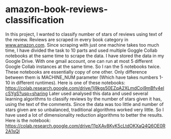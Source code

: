 # amazon-book-reviews-classification
In this project, I wanted to classify number of stars of reviews using text of the review. Reviews are scraped in every book category in www.amazon.com. Since
scraping with just one machine takes too much time, I have divided the task to 10 parts and used multiple Goggle Collab notebooks at the same time to scrape the data. I have stored the data in my Google Drive. With one gmail account, one can run at most 5 different Google Collab instances at the same time. So I ran the 5 notebooks twice. These notebooks are essentially copy of one other. Only difference between them is MACHINE_NUM parameter (Which have takes numbers 1-10 in different runtimes).
Here is one of these notebooks:
https://colab.research.google.com/drive/1j9kgs50EZqA2XLmdCoj9mBfy4elcSYgS?usp=sharing
Later used analysed this data and used several learning algorithms to classify reviews by the number of stars given it has, using the text
of the comments. Since the data was too little and number of stars given are so unbalanced, traditional
algorithms worked very little. So I have used a lot of dimensionality reduction algorithms to better the
results. Here is the notebook:
https://colab.research.google.com/drive/11pXAv8KyK5cLtdOKXaQ4Q6OE0R2A1sQl
